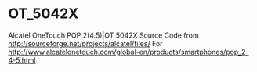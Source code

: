 # OT_5042X
Alcatel OneTouch POP 2(4.5)|OT 5042X
Source Code from http://sourceforge.net/projects/alcatel/files/
For http://www.alcatelonetouch.com/global-en/products/smartphones/pop_2-4-5.html
